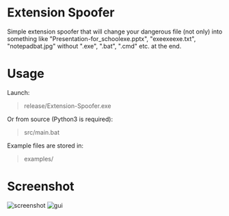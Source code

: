 # Extension Spoofer
Simple extension spoofer that will change your dangerous file (not only) into something like "Presentation-for_schoolexe.pptx", "exeexeexe.txt", "notepadbat.jpg" without ".exe", ".bat", ".cmd" etc. at the end.

# Usage
Launch:
> release/Extension-Spoofer.exe

Or from source (Python3 is required):
> src/main.bat

Example files are stored in:
> examples/

# Screenshot
![screenshot](https://i.imgur.com/hTKyrO6.png)
![gui](https://i.imgur.com/w5JSjeO.png)
 
